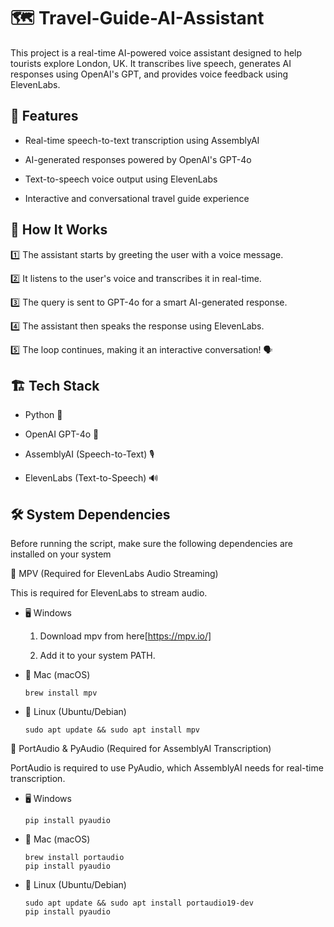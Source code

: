 # 🗺️ Travel-Guide-AI-Assistant
This project is a real-time AI-powered voice assistant designed to help tourists explore London, UK. It transcribes live speech, generates AI responses using OpenAI's GPT, and provides voice feedback using ElevenLabs.


## 🎯 Features
* Real-time speech-to-text transcription using AssemblyAI

* AI-generated responses powered by OpenAI's GPT-4o

* Text-to-speech voice output using ElevenLabs

* Interactive and conversational travel guide experience


## 🚀 How It Works
1️⃣ The assistant starts by greeting the user with a voice message.

2️⃣ It listens to the user's voice and transcribes it in real-time.

3️⃣ The query is sent to GPT-4o for a smart AI-generated response.

4️⃣ The assistant then speaks the response using ElevenLabs.

5️⃣ The loop continues, making it an interactive conversation! 🗣️


## 🏗️ Tech Stack
* Python 🐍

* OpenAI GPT-4o 🤖

* AssemblyAI (Speech-to-Text) 🎙️

* ElevenLabs (Text-to-Speech) 🔊


## 🛠️ System Dependencies
Before running the script, make sure the following dependencies are installed on your system


🎵 MPV (Required for ElevenLabs Audio Streaming)

This is required for ElevenLabs to stream audio.

* 🖥️ Windows

  1. Download mpv from here[https://mpv.io/]

  2. Add it to your system PATH.

* 🍏 Mac (macOS)
  ```
  brew install mpv
  ```

* 🐧 Linux (Ubuntu/Debian)
  ```
  sudo apt update && sudo apt install mpv
  ```

🎤 PortAudio & PyAudio (Required for AssemblyAI Transcription)

PortAudio is required to use PyAudio, which AssemblyAI needs for real-time transcription.

* 🖥️ Windows
  ```
  pip install pyaudio
  ```

* 🍏 Mac (macOS)
  ```
  brew install portaudio  
  pip install pyaudio
  ```

* 🐧 Linux (Ubuntu/Debian)
  ```
  sudo apt update && sudo apt install portaudio19-dev  
  pip install pyaudio
  ```
